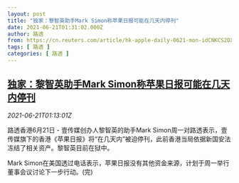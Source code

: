 ```yaml
---
layout: post
title: "独家：黎智英助手Mark Simon称苹果日报可能在几天内停刊"
date: 2021-06-21T01:31:02.000Z
author: 路透
from: https://cn.reuters.com/article/hk-apple-daily-0621-mon-idCNKCS2DX02F
tags: [ 路透 ]
categories: [ 路透 ]
---
```

<!--1624239062000-->
[独家：黎智英助手Mark Simon称苹果日报可能在几天内停刊](https://cn.reuters.com/article/hk-apple-daily-0621-mon-idCNKCS2DX02F)
------

<div>
<div><i>2021-06-21T01:13:01Z</i></div><p>路透香港6月21日 - 壹传媒创办人黎智英的助手Mark Simon周一对路透表示，壹传媒旗下的香港《苹果日报》将“在几天内”被迫停刊，此前香港当局依据新国安法冻结了相关资产。黎智英目前在狱中。</p><p>Mark Simon在美国透过电话表示，苹果日报没有其他资金来源，计划于周一举行董事会议讨论下一步行动。(完)</p>
</div>

